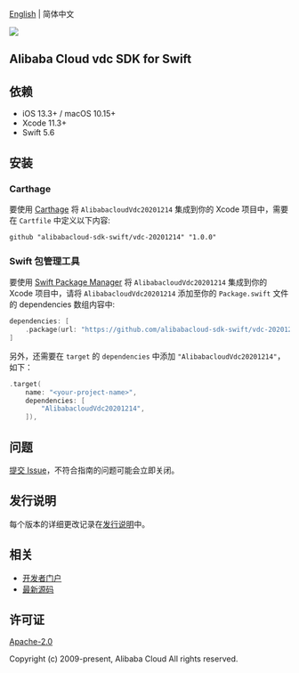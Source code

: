 [English](README.md) | 简体中文

![](https://aliyunsdk-pages.alicdn.com/icons/AlibabaCloud.svg)

## Alibaba Cloud vdc SDK for Swift

## 依赖

- iOS 13.3+ / macOS 10.15+
- Xcode 11.3+
- Swift 5.6

## 安装

### Carthage

要使用 [Carthage](https://github.com/Carthage/Carthage) 将 `AlibabacloudVdc20201214` 集成到你的 Xcode 项目中，需要在 `Cartfile` 中定义以下内容:

```ogdl
github "alibabacloud-sdk-swift/vdc-20201214" "1.0.0"
```

### Swift 包管理工具

要使用 [Swift Package Manager](https://swift.org/package-manager/) 将 `AlibabacloudVdc20201214` 集成到你的 Xcode 项目中，请将 `AlibabacloudVdc20201214` 添加至你的 `Package.swift` 文件的 dependencies 数组内容中:

```swift
dependencies: [
    .package(url: "https://github.com/alibabacloud-sdk-swift/vdc-20201214.git", from: "1.0.0")
]
```

另外，还需要在 `target` 的 `dependencies` 中添加 `"AlibabacloudVdc20201214"`，如下：

```swift
.target(
    name: "<your-project-name>",
    dependencies: [
        "AlibabacloudVdc20201214",
    ]),
```

## 问题

[提交 Issue](https://github.com/alibabacloud-sdk-swift/vdc-20201214/issues/new)，不符合指南的问题可能会立即关闭。

## 发行说明

每个版本的详细更改记录在[发行说明](./ChangeLog.txt)中。

## 相关

* [开发者门户](https://next.api.aliyun.com/home)
* [最新源码](https://github.com/alibabacloud-sdk-swift/vdc-20201214)

## 许可证

[Apache-2.0](http://www.apache.org/licenses/LICENSE-2.0)

Copyright (c) 2009-present, Alibaba Cloud All rights reserved.
